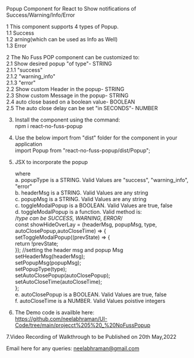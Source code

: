 Popup Component for React to Show notifications of Success/Warning/Info/Error  

1 This component supports 4 types of Popup.  
	1.1 Success  
	1.2 arning(which can be used as Info as Well)  
	1.3 Error  

2 The No Fuss POP component can be customized to:  
	2.1 Show desired popup "of type"- STRING  
		2.1.1  "success"  
		2.1.2  "warning_info"  
		2.1.3 "error"  
	2.2 Show custom Header in the popup- STRING  
	2.3 Show custom Message in the popup- STRING  
	2.4 auto close based on a boolean value- BOOLEAN  
	2.5 The auto close delay can be set "in SECONDS"- NUMBER  
	
3. Install the component using the command:  
	npm i react-no-fuss-popup  

4. Use the below import from "dist" folder for the component in your application  
	import Popup from "react-no-fuss-popup/dist/Popup";  

5. JSX to incorporate the popup  
	<Popup className={popupType} headerMsg={headerMsg} popupMsg={popupMsg} toggleModalPopup={toggleModalPopup}  
                   showHideOverLay={showHideOverLay} autoClosePopup={autoClosePopup}  
                   autoCloseTime={autoCloseTime}></Popup>  
				   
	where   
	a. popupType is a STRING. Valid Values are "success", "warning_info", "error"  
	b. headerMsg is a STRING. Valid Values are any string  
	c. popupMsg is a STRING. Valid Values are any string  
	c. toggleModalPopup is a BOOLEAN. Valid Values are true, false  
	d. toggleModalPopup is a function. Valid method is:  
								/*type can be SUCCESS, WARNING, ERROR*/  
								const showHideOverLay = (headerMsg, popupMsg, type, autoClosePopup,autoCloseTime) => {  
									setToggleModalPopup((prevState) => {  
										return !prevState;  
									});
									//setting the header msg and popup Msg  
									setHeaderMsg(headerMsg);  
									setPopupMsg(popupMsg);  
									setPopupType(type);  
									setAutoClosePopup(autoClosePopup);  
									setAutoCloseTime(autoCloseTime);  
								};  
	e. autoClosePopup is a BOOLEAN. Valid Values are true, false  
	f. autoCloseTime is a NUMBER. Valid Values poistive integers  

6. The Demo code is availble here:  
https://github.com/neelabhraman/UI-Code/tree/main/projecct%205%20_%20NoFussPopup  

7.Video Recording of Walkthrough to be Published on 20th May,2022  

 
	
Email here for any queries: neelabhraman@gmail.com  